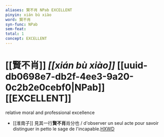 ```yaml
---
aliases: 賢不肖 NPab EXCELLENT
pinyin: xián bù xiào
word: 賢不肖
syn-func: NPab
sem-feat: 
total: 1
concept: EXCELLENT 
---
```

# [[賢不肖]] *[[xián bù xiào]]*  [[uuid-db0698e7-db2f-4ee3-9a20-0c2b2e0cebf0|NPab]] [[EXCELLENT]]
relative moral and professional excellence
 - [[淮南子]] 見其一行**賢不肖**肖分也 / d'observer un seul acte pour savoir distinguer in petto le sage de l'incapable.[HXWD](https://hxwd.org/textview.html?location=KR3j0010_tls_013-27a.32)